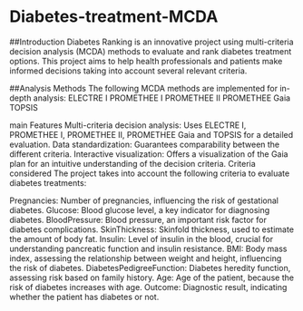 ﻿# Diabetes-treatment-MCDA

##Introduction
Diabetes Ranking is an innovative project using multi-criteria decision analysis (MCDA) methods to evaluate and rank diabetes treatment options.
This project aims to help health professionals and patients make informed decisions taking into account several relevant criteria.

##Analysis Methods
The following MCDA methods are implemented for in-depth analysis:
ELECTRE I
PROMETHEE I
PROMETHEE II
PROMETHEE Gaia
TOPSIS

main Features
Multi-criteria decision analysis: Uses ELECTRE I, PROMETHEE I, PROMETHEE II, PROMETHEE Gaia and TOPSIS for a detailed evaluation.
Data standardization: Guarantees comparability between the different criteria.
Interactive visualization: Offers a visualization of the Gaia plan for an intuitive understanding of the decision criteria.
Criteria considered
The project takes into account the following criteria to evaluate diabetes treatments:

Pregnancies: Number of pregnancies, influencing the risk of gestational diabetes.
Glucose: Blood glucose level, a key indicator for diagnosing diabetes.
BloodPressure: Blood pressure, an important risk factor for diabetes complications.
SkinThickness: Skinfold thickness, used to estimate the amount of body fat.
Insulin: Level of insulin in the blood, crucial for understanding pancreatic function and insulin resistance.
BMI: Body mass index, assessing the relationship between weight and height, influencing the risk of diabetes.
DiabetesPedigreeFunction: Diabetes heredity function, assessing risk based on family history.
Age: Age of the patient, because the risk of diabetes increases with age.
Outcome: Diagnostic result, indicating whether the patient has diabetes or not.
